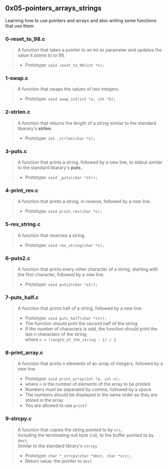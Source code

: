 ## 0x05-pointers_arrays_strings
Learning how to use pointers and arrays and also writing some functions that use them

### 0-reset_to_98.c
> A function that takes a pointer to an int as parameter and updates the value it points to to 98.
> * Prototype: ```void reset_to_98(int *n);```

### 1-swap.c
> A function that swaps the values of two integers.
> * Prototype: ```void swap_int(int *a, int *b);```

### 2-strlen.c
> A function that returns the length of a string similar to the standard libarary's **strlen**.
> * Prototype: ```int _strlen(char *s);```

### 3-puts.c
> A function that prints a string, followed by a new line, to stdout similar to the standard libarary's **puts**..
> * Prototype: ```void _puts(char *str);```

### 4-print_rev.c
> A function that prints a string, in reverse, followed by a new line.
> * Prototype: ```void print_rev(char *s);```

### 5-rev_string.c
> A function that reverses a string.
> * Prototype: ```void rev_string(char *s);```

### 6-puts2.c
> A function that prints every other character of a string, starting with the first character, followed by a new line.
> * Prototype: ```void puts2(char *str);```

### 7-puts_half.c
> A function that prints half of a string, followed by a new line.
> * Prototype: ```void puts_half(char *str);```
> * The function should print the second half of the string
> * If the number of characters is odd, the function should print the last n characters of the string,  
> where ```n = (length_of_the_string - 1) / 2```

### 8-print_array.c
> A function that prints n elements of an array of integers, followed by a new line.
> * Prototype: ```void print_array(int *a, int n);```
> * where ```n``` is the number of elements of the array to be printed
> * Numbers must be separated by comma, followed by a space
> * The numbers should be displayed in the same order as they are stored in the array
> * You are allowed to use ```printf```

### 9-strcpy.c
> A function that copies the string pointed to by ```src```,  
> including the terminating null byte (```\0```), to the buffer pointed to by ```dest```,  
> Similar to the standard library's ```strcpy```
> * Prototype: ```char *_strcpy(char *dest, char *src);```
> * Return value: the pointer to ```dest```




